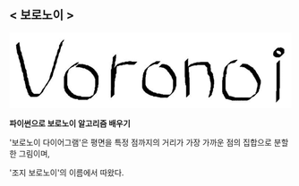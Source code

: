 ## < 보로노이 >
![Voronoi](./Image/Voronoi.JPG)

**파이썬으로 보로노이 알고리즘 배우기**

'보로노이 다이어그램'은 평면을 특정 점까지의 거리가 가장 가까운 점의 집합으로 분할한 그림이며,

'조지 보로노이'의 이름에서 따왔다.

